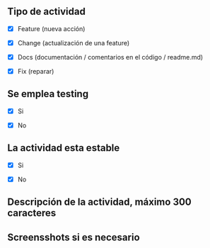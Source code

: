 ## Tipo de actividad

- [x] Feature (nueva acción)
- [x] Change (actualización de una feature) 
- [x] Docs (documentación / comentarios en el código / readme.md)
- [x] Fix (reparar)


## Se emplea testing

- [x] Si
- [x] No


## La actividad esta estable

- [x] Si
- [x] No


## Descripción de la actividad, máximo 300 caracteres


## Screensshots si es necesario

